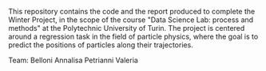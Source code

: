This repository contains the code and the report produced to complete the Winter Project, in the scope of the course "Data Science Lab: process and methods" at the Polytechnic University of Turin.
The project is centered around a regression task in the field of particle physics, where the goal is to predict the positions of particles along their trajectories.

Team:
Belloni Annalisa
Petrianni Valeria

